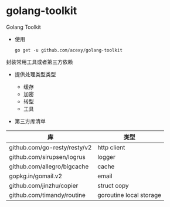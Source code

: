 # golang-toolkit

Golang Toolkit

- 使用

  ``go get -u github.com/acexy/golang-toolkit``

封装常用工具或者第三方依赖

- 提供处理类型类型
    - 缓存
    - 加密
    - 转型
    - 工具

- 第三方库清单

| 库                            | 类型                      |
|------------------------------|-------------------------|
| github.com/go-resty/resty/v2 | http client             |
| github.com/sirupsen/logrus   | logger                  |
| github.com/allegro/bigcache  | cache                   |
| gopkg.in/gomail.v2           | email                   |
| github.com/jinzhu/copier     | struct copy             |
| github.com/timandy/routine   | goroutine local storage |